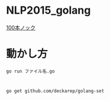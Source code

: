 # NLP2015_golang
[100本ノック](http://www.cl.ecei.tohoku.ac.jp/nlp100/)

# 動かし方
```
go run ファイル名.go
```

# 
```
go get github.com/deckarep/golang-set
```